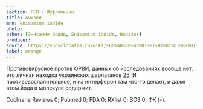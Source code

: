 ```yaml
---
section: РСП / Фуфломицин
title: Амизон
mnn: enisamium iodide
photo:
other: [Энисамия йодид, Enisamium iodide, Нобазит]
producer:
source: https://encyclopatia.ru/wiki/%D0%A0%D0%B0%D1%81%D1%81%D1%82%D1%80%D0%B5%D0%BB%D1%8C%D0%BD%D1%8B%D0%B9_%D1%81%D0%BF%D0%B8%D1%81%D0%BE%D0%BA_%D0%BF%D1%80%D0%B5%D0%BF%D0%B0%D1%80%D0%B0%D1%82%D0%BE%D0%B2
label: orange
---
```


Противовирусное против ОРВИ, данных об исследованиях вообще нет, это личная находка украинских шарлатанов [25](http://www.provisor.com.ua/archive/2000/N3/amison.php). И противовоспалительное, и на интерферон там что-то делает, и даже атом йода в молекуле содержит.

Cochrane Reviews 0; Pubmed 0; FDA 0; RXlist 0; ВОЗ 0; ФК (-).
